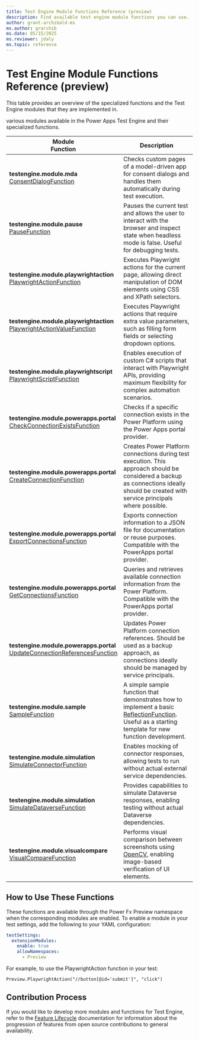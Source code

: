 ```yaml
---
title: Test Engine Module Functions Reference (preview)
description: Find available test engine module functions you can use.
author: grant-archibald-ms
ms.author: grarchib
ms.date: 05/15/2025
ms.reviewer: jdaly
ms.topic: reference
---
```


# Test Engine Module Functions Reference (preview)

This table provides an overview of the specialized functions and the Test Engine modules that they are implemented in.

various modules available in the Power Apps Test Engine and their specialized functions.

| Module<br/>Function | Description |
|----------|-------------|
| **testengine.module.mda**<br/>[ConsentDialogFunction](https://github.com/microsoft/PowerApps-TestEngine/tree/main/src/testengine.module.mda/ConsentDialogFunction.cs) | Checks custom pages of a model-driven app for consent dialogs and handles them automatically during test execution. |
| **testengine.module.pause**<br/>[PauseFunction](https://github.com/microsoft/PowerApps-TestEngine/tree/main/src/testengine.module.pause/PauseFunction.cs) | Pauses the current test and allows the user to interact with the browser and inspect state when headless mode is false. Useful for debugging tests. |
| **testengine.module.playwrightaction**<br/>[PlaywrightActionFunction](https://github.com/microsoft/PowerApps-TestEngine/tree/main/src/testengine.module.playwrightaction/PlaywrightActionFunction.cs) | Executes Playwright actions for the current page, allowing direct manipulation of DOM elements using CSS and XPath selectors. |
| **testengine.module.playwrightaction**<br/>[PlaywrightActionValueFunction](https://github.com/microsoft/PowerApps-TestEngine/tree/main/src/testengine.module.playwrightaction/PlaywrightActionValueFunction.cs) | Executes Playwright actions that require extra value parameters, such as filling form fields or selecting dropdown options. |
| **testengine.module.playwrightscript**<br/>[PlaywrightScriptFunction](https://github.com/microsoft/PowerApps-TestEngine/tree/main/src/testengine.module.playwrightscript/PlaywrightScriptFunction.cs) | Enables execution of custom C# scripts that interact with Playwright APIs, providing maximum flexibility for complex automation scenarios. |
| **testengine.module.powerapps.portal**<br/>[CheckConnectionExistsFunction](https://github.com/microsoft/PowerApps-TestEngine/tree/main/src/testengine.module.powerapps.portal/CheckConnectionExistsFunction.cs) | Checks if a specific connection exists in the Power Platform using the Power Apps portal provider. |
| **testengine.module.powerapps.portal**<br/>[CreateConnectionFunction](https://github.com/microsoft/PowerApps-TestEngine/tree/main/src/testengine.module.powerapps.portal/CreateConnectionFunction.cs) | Creates Power Platform connections during test execution. This approach should be considered a backup as connections ideally should be created with service principals where possible. |
| **testengine.module.powerapps.portal**<br/>[ExportConnectionsFunction](https://github.com/microsoft/PowerApps-TestEngine/tree/main/src/testengine.module.powerapps.portal/ExportConnectionsFunction.cs) | Exports connection information to a JSON file for documentation or reuse purposes. Compatible with the PowerApps portal provider. |
| **testengine.module.powerapps.portal**<br/>[GetConnectionsFunction](https://github.com/microsoft/PowerApps-TestEngine/tree/main/src/testengine.module.powerapps.portal/GetConnectionsFunction.cs) | Queries and retrieves available connection information from the Power Platform. Compatible with the PowerApps portal provider. |
| **testengine.module.powerapps.portal**<br/>[UpdateConnectionReferencesFunction](https://github.com/microsoft/PowerApps-TestEngine/tree/main/src/testengine.module.powerapps.portal/UpdateConnectionReferencesFunction.cs) | Updates Power Platform connection references. Should be used as a backup approach, as connections ideally should be managed by service principals. |
| **testengine.module.sample**<br/>[SampleFunction](https://github.com/microsoft/PowerApps-TestEngine/tree/main/src/testengine.module.sample/SampleFunction.cs) | A simple sample function that demonstrates how to implement a basic [ReflectionFunction](/dotnet/api/microsoft.powerfx.reflectionfunction). Useful as a starting template for new function development. |
| **testengine.module.simulation**<br/>[SimulateConnectorFunction](https://github.com/microsoft/PowerApps-TestEngine/tree/main/src/testengine.module.simulation/SimulateConnectorFunction.cs) | Enables mocking of connector responses, allowing tests to run without actual external service dependencies. |
| **testengine.module.simulation**<br/>[SimulateDataverseFunction](https://github.com/microsoft/PowerApps-TestEngine/tree/main/src/testengine.module.simulation/SimulateDataverseFunction.cs) | Provides capabilities to simulate Dataverse responses, enabling testing without actual Dataverse dependencies. |
| **testengine.module.visualcompare**<br/>[VisualCompareFunction](https://github.com/microsoft/PowerApps-TestEngine/tree/main/src/testengine.module.visualcompare/VisualCompareFunction.cs) | Performs visual comparison between screenshots using [OpenCV](https://opencv.org), enabling image-based verification of UI elements. |

## How to Use These Functions

These functions are available through the Power Fx Preview namespace when the corresponding modules are enabled. To enable a module in your test settings, add the following to your YAML configuration:

```yaml
testSettings:
  extensionModules:
    enable: true
    allowNamespaces:
      - Preview
```

For example, to use the PlaywrightAction function in your test:

```powerappsfl
Preview.PlaywrightAction("//button[@id='submit']", "click")
```

## Contribution Process

If you would like to develop more modules and functions for Test Engine, refer to the [Feature Lifecycle](./feature-lifecycle.md) documentation for information about the progression of features from open source contributions to general availability.
